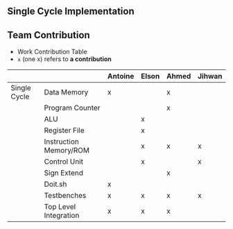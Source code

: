 ## Single Cycle Implementation

## Team Contribution

- Work Contribution Table
- `x` (one x) refers to **a contribution**

|              |                               | Antoine | Elson | Ahmed | Jihwan |
| ------------ | ----------------------------- | ------------------ | ---------------- | ------------------------ | ---------------- |
| Single Cycle | Data Memory                   |      x             |                  |       x                  |                  |
|              | Program Counter               |                    |                  |       x                  |                  |
|              | ALU                           |                    |       x          |                          |                  |
|              | Register File                 |                    |       x          |                          |                  |
|              | Instruction Memory/ROM        |                    |       x          |       x                   |        x        |
|              | Control Unit                  |                    |       x          |                          |        x         |
|              | Sign Extend                   |                    |                  |        x                 |                  |
|              | Doit.sh                       |     x              |                  |                          |                  |
|              | Testbenches                   |     x              |       x          |       x                  |        x         |
|              | Top Level Integration         |     x              |       x          |       x                  |                  |
